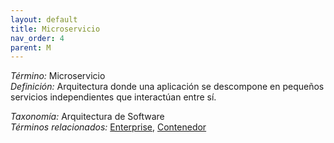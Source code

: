 ```yaml
---
layout: default
title: Microservicio
nav_order: 4
parent: M
---
```


*Término:* Microservicio  
*Definición:* Arquitectura donde una aplicación se descompone en pequeños servicios independientes que interactúan entre sí.

*Taxonomía:* Arquitectura de Software  
*Términos relacionados:* [Enterprise](https://maleniski.github.io/diccionario-angl-tec-mx/docs/alfabeticamente/E/enterprise/), [Contenedor](https://maleniski.github.io/diccionario-angl-tec-mx/docs/alfabeticamente/C/contenedor/)
